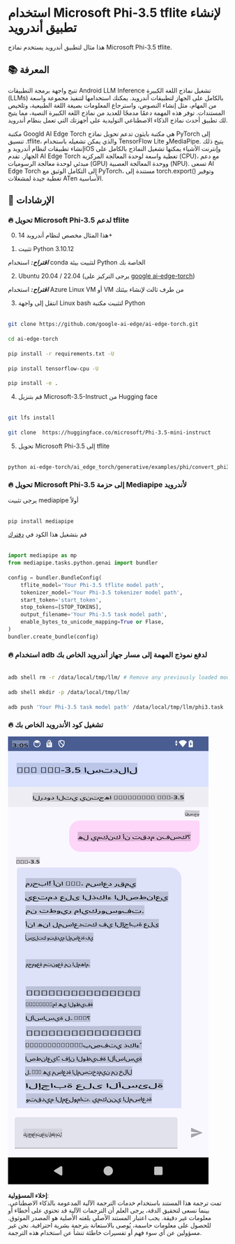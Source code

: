 # **استخدام Microsoft Phi-3.5 tflite لإنشاء تطبيق أندرويد**

هذا مثال لتطبيق أندرويد يستخدم نماذج Microsoft Phi-3.5 tflite.

## **📚 المعرفة**

تتيح واجهة برمجة التطبيقات Android LLM Inference تشغيل نماذج اللغة الكبيرة (LLMs) بالكامل على الجهاز لتطبيقات أندرويد. يمكنك استخدامها لتنفيذ مجموعة واسعة من المهام، مثل إنشاء النصوص، واسترجاع المعلومات بصيغة اللغة الطبيعية، وتلخيص المستندات. توفر هذه المهمة دعمًا مدمجًا للعديد من نماذج اللغة الكبيرة النصية، مما يتيح لك تطبيق أحدث نماذج الذكاء الاصطناعي التوليدية على أجهزتك التي تعمل بنظام أندرويد.

مكتبة Googld AI Edge Torch هي مكتبة بايثون تدعم تحويل نماذج PyTorch إلى تنسيق .tflite، والذي يمكن تشغيله باستخدام TensorFlow Lite وMediaPipe. يتيح ذلك إنشاء تطبيقات لنظام أندرويد وiOS وإنترنت الأشياء يمكنها تشغيل النماذج بالكامل على الجهاز. تقدم AI Edge Torch تغطية واسعة لوحدة المعالجة المركزية (CPU)، مع دعم مبدئي لوحدة معالجة الرسوميات (GPU) ووحدة المعالجة العصبية (NPU). تسعى AI Edge Torch إلى التكامل الوثيق مع PyTorch، مستندة إلى torch.export() وتوفير تغطية جيدة لمشغلات ATen الأساسية.

## **🪬 الإرشادات**

### **🔥 تحويل Microsoft Phi-3.5 لدعم tflite**

0. هذا المثال مخصص لنظام أندرويد 14+

1. تثبيت Python 3.10.12

***اقتراح:*** استخدام conda لتثبيت بيئة Python الخاصة بك

2. Ubuntu 20.04 / 22.04 (يرجى التركيز على [google ai-edge-torch](https://github.com/google-ai-edge/ai-edge-torch))

***اقتراح:*** استخدام Azure Linux VM أو VM من طرف ثالث لإنشاء بيئتك

3. انتقل إلى واجهة Linux bash لتثبيت مكتبة Python 

```bash

git clone https://github.com/google-ai-edge/ai-edge-torch.git

cd ai-edge-torch

pip install -r requirements.txt -U 

pip install tensorflow-cpu -U

pip install -e .

```

4. قم بتنزيل Microsoft-3.5-Instruct من Hugging face

```bash

git lfs install

git clone  https://huggingface.co/microsoft/Phi-3.5-mini-instruct

```

5. تحويل Microsoft Phi-3.5 إلى tflite

```bash

python ai-edge-torch/ai_edge_torch/generative/examples/phi/convert_phi3_to_tflite.py --checkpoint_path  Your Microsoft Phi-3.5-mini-instruct path --tflite_path Your Microsoft Phi-3.5-mini-instruct tflite path  --prefill_seq_len 1024 --kv_cache_max_len 1280 --quantize True

```

### **🔥 تحويل Microsoft Phi-3.5 إلى حزمة Mediapipe لأندرويد**

يرجى تثبيت mediapipe أولاً

```bash

pip install mediapipe

```

قم بتشغيل هذا الكود في [دفترك](../../../../../../code/09.UpdateSamples/Aug/Android/convert/convert_phi.ipynb)

```python

import mediapipe as mp
from mediapipe.tasks.python.genai import bundler

config = bundler.BundleConfig(
    tflite_model='Your Phi-3.5 tflite model path',
    tokenizer_model='Your Phi-3.5 tokenizer model path',
    start_token='start_token',
    stop_tokens=[STOP_TOKENS],
    output_filename='Your Phi-3.5 task model path',
    enable_bytes_to_unicode_mapping=True or Flase,
)
bundler.create_bundle(config)

```

### **🔥 استخدام adb لدفع نموذج المهمة إلى مسار جهاز أندرويد الخاص بك**

```bash

adb shell rm -r /data/local/tmp/llm/ # Remove any previously loaded models

adb shell mkdir -p /data/local/tmp/llm/

adb push 'Your Phi-3.5 task model path' /data/local/tmp/llm/phi3.task

```

### **🔥 تشغيل كود الأندرويد الخاص بك**

![demo](../../../../../../translated_images/demo.8981711efb5a9cee5dcd835f66b3b31b94b4f3e527300e15a98a0d48863b9fbd.ar.png)

**إخلاء المسؤولية**:  
تمت ترجمة هذا المستند باستخدام خدمات الترجمة الآلية المدعومة بالذكاء الاصطناعي. بينما نسعى لتحقيق الدقة، يرجى العلم أن الترجمات الآلية قد تحتوي على أخطاء أو معلومات غير دقيقة. يجب اعتبار المستند الأصلي بلغته الأصلية هو المصدر الموثوق. للحصول على معلومات حاسمة، يُوصى بالاستعانة بترجمة بشرية احترافية. نحن غير مسؤولين عن أي سوء فهم أو تفسيرات خاطئة تنشأ عن استخدام هذه الترجمة.